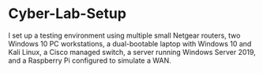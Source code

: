 # Cyber-Lab-Setup
I set up a testing environment using multiple small Netgear routers, two Windows 10 PC workstations, a dual-bootable laptop with Windows 10 and Kali Linux, a Cisco managed switch, a server running Windows Server 2019, and a Raspberry Pi configured to simulate a WAN.
